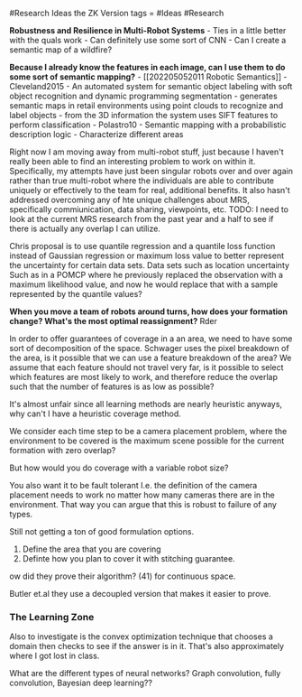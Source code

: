 #Research Ideas the ZK Version
tags = #Ideas #Research 

**Robustness and Resilience in Multi-Robot Systems**
	- Ties in a little better with the quals work
	- Can definitely use some sort of CNN 
	- Can I create a semantic map of a wildfire?


**Because I already know the features in each image, can I use them to do some sort of semantic mapping?**
	- [[202205052011 Robotic Semantics]]
	- Cleveland2015 - An automated system for semantic object labeling with soft object recognition and dynamic programming segmentation
		-  generates semantic maps in retail environments using point clouds to recognize and label objects - from the 3D information the system uses SIFT features to perform classification
	- Polastro10 - Semantic mapping with a probabilistic description logic
		- Characterize different areas


Right now I am moving away from multi-robot stuff, just because I haven't really been able to find an interesting problem to work on within it. Specifically, my attempts have just been singular robots over and over again rather than true multi-robot where the individuals are able to contribute uniquely or effectively to the team for real, additional benefits. It also hasn't addressed overcoming any of hte unique challenges about MRS, specifically commiunication, data sharing, viewpoints, etc. TODO: I need to look at the current MRS research from the past year and a half to see if there is actually any overlap I can utilize. 


Chris proposal is to use quantile regression and a quantile loss function instead of Gaussian regression or maximum loss value to better represent the uncertainty for certain data sets. Data sets such as location uncertainty 
Such as in a POMCP where he previously replaced the observation with a maximum likelihood value, and now he would replace that with a sample represented by the quantile values?

**When you move a team of robots around turns, how does your formation change? What's the most optimal reassignment?**
Rder

In order to offer guarantees of coverage in a an area, we need to have some sort of decomposition of the space. Schwager uses the pixel breakdown of the area, is it possible that we can use a feature breakdown of the area? We assume that each feature should not travel very far, is it possible to select which features are most likely to work, and therefore reduce the overlap such that the number of features is as low as possible?

It's almost unfair since all learning methods are nearly heuristic anyways, why can't I have a heuristic coverage method.

We consider each time step to be a camera placement problem, where the environment to be covered is the maximum scene possible for the current formation with zero overlap?

But how would you do coverage with a variable robot size?

You also want it to be fault tolerant I.e. the definition of the camera placement needs to work no matter how many cameras there are in the environment. That way you can argue that this is robust to failure of any types.

Still not getting a ton of good formulation options.
1. Define the area that you are covering
2. Definte how you plan to cover it with stitching guarantee.

ow did they prove their algorithm? (41) for continuous space.

Butler et.al they use a decoupled version that makes it easier to prove. 

### The Learning Zone

Also to investigate is the convex optimization technique that chooses a domain then checks to see if the answer is in it. That's also approximately where I got lost in class. 

What are the different types of neural networks?
Graph convolution, fully convolution, Bayesian deep learning??